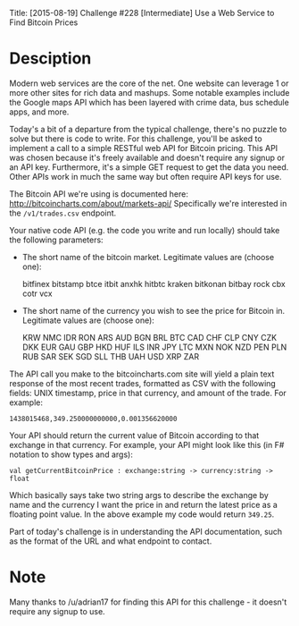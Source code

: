 Title: [2015-08-19] Challenge #228 [Intermediate] Use a Web Service to Find Bitcoin Prices

# Desciption

Modern web services are the core of the net. One website can leverage 1 or more other sites for rich data and mashups. Some notable examples include the Google maps API which has been layered with crime data, bus schedule apps, and more. 

Today's a bit of a departure from the typical challenge, there's no puzzle to solve but there is code to write. For this challenge, you'll be asked to implement a call to a simple RESTful web API for Bitcoin pricing. This API was chosen because it's freely available and doesn't require any signup or an API key. Furthermore, it's a simple GET request to get the data you need. Other APIs work in much the same way but often require API keys for use. 

The Bitcoin API we're using is documented here: http://bitcoincharts.com/about/markets-api/ Specifically we're interested in the `/v1/trades.csv` endpoint. 

Your native code API (e.g. the code you write and run locally) should take the following parameters:

- The short name of the bitcoin market. Legitimate values are (choose one):

    bitfinex
    bitstamp
    btce
    itbit
    anxhk
    hitbtc
    kraken
    bitkonan
    bitbay
    rock
    cbx
    cotr
    vcx

- The short name of the currency you wish to see the price for Bitcoin in. Legitimate values are (choose one):

    KRW
    NMC
    IDR
    RON
    ARS
    AUD
    BGN
    BRL
    BTC
    CAD
    CHF
    CLP
    CNY
    CZK
    DKK
    EUR
    GAU
    GBP
    HKD
    HUF
    ILS
    INR
    JPY
    LTC
    MXN
    NOK
    NZD
    PEN
    PLN
    RUB
    SAR
    SEK
    SGD
    SLL
    THB
    UAH
    USD
    XRP
    ZAR

The API call you make to the bitcoincharts.com site will yield a plain text response of the most recent trades, formatted as CSV with the following fields: UNIX timestamp, price in that currency, and amount of the trade. For example:

    1438015468,349.250000000000,0.001356620000

Your API should return the current value of Bitcoin according to that exchange in that currency. For example, your API might look like this (in F# notation to show types and args):

    val getCurrentBitcoinPrice : exchange:string -> currency:string -> float

Which basically says take two string args to describe the exchange by name and the currency I want the price in and return the latest price as a floating point value. In the above example my code would return `349.25`. 

Part of today's challenge is in understanding the API documentation, such as the format of the URL and what endpoint to contact. 

# Note

Many thanks to /u/adrian17 for finding this API for this challenge - it doesn't require any signup to use. 